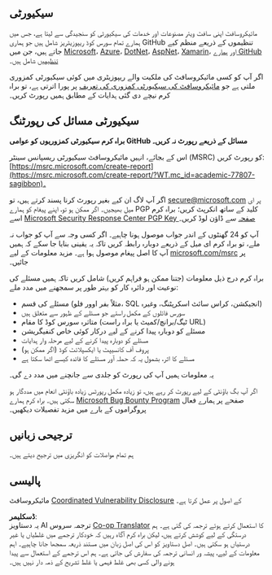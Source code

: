 <!--
CO_OP_TRANSLATOR_METADATA:
{
  "original_hash": "4ecc3bf2e27983d4c780be6f26ee6228",
  "translation_date": "2025-08-25T21:00:13+00:00",
  "source_file": "SECURITY.md",
  "language_code": "ur"
}
-->
## سیکیورٹی

مائیکروسافٹ اپنی سافٹ ویئر مصنوعات اور خدمات کی سیکیورٹی کو سنجیدگی سے لیتا ہے، جس میں ہمارے تمام سورس کوڈ ریپوزیٹریز شامل ہیں جو ہماری GitHub تنظیموں کے ذریعے منظم کیے جاتے ہیں، جن میں [Microsoft](https://github.com/Microsoft)، [Azure](https://github.com/Azure)، [DotNet](https://github.com/dotnet)، [AspNet](https://github.com/aspnet)، [Xamarin](https://github.com/xamarin)، اور [ہمارے GitHub تنظیمیں](https://opensource.microsoft.com/?WT.mc_id=academic-77807-sagibbon) شامل ہیں۔

اگر آپ کو کسی مائیکروسافٹ کی ملکیت والے ریپوزیٹری میں کوئی سیکیورٹی کمزوری ملتی ہے جو [مائیکروسافٹ کی سیکیورٹی کمزوری کی تعریف](https://docs.microsoft.com/previous-versions/tn-archive/cc751383(v=technet.10)/?WT.mc_id=academic-77807-sagibbon) پر پورا اترتی ہے، تو براہ کرم نیچے دی گئی ہدایات کے مطابق ہمیں رپورٹ کریں۔

## سیکیورٹی مسائل کی رپورٹنگ

**براہ کرم سیکیورٹی کمزوریوں کو عوامی GitHub مسائل کے ذریعے رپورٹ نہ کریں۔**

اس کے بجائے، انہیں مائیکروسافٹ سیکیورٹی ریسپانس سینٹر (MSRC) کو رپورٹ کریں: [https://msrc.microsoft.com/create-report](https://msrc.microsoft.com/create-report/?WT.mc_id=academic-77807-sagibbon)۔

اگر آپ لاگ ان کیے بغیر رپورٹ کرنا پسند کرتے ہیں، تو [secure@microsoft.com](mailto:secure@microsoft.com) پر ای میل بھیجیں۔ اگر ممکن ہو تو، اپنے پیغام کو ہمارے PGP کلید کے ساتھ انکرپٹ کریں؛ براہ کرم اسے [Microsoft Security Response Center PGP Key صفحہ](https://www.microsoft.com/msrc/pgp-key-msrc/?WT.mc_id=academic-77807-sagibbon) سے ڈاؤن لوڈ کریں۔

آپ کو 24 گھنٹوں کے اندر جواب موصول ہونا چاہیے۔ اگر کسی وجہ سے آپ کو جواب نہ ملے، تو براہ کرم ای میل کے ذریعے دوبارہ رابطہ کریں تاکہ یہ یقینی بنایا جا سکے کہ ہمیں آپ کا اصل پیغام موصول ہوا ہے۔ مزید معلومات کے لیے [microsoft.com/msrc](https://www.microsoft.com/msrc/?WT.mc_id=academic-77807-sagibbon) پر جائیں۔

براہ کرم درج ذیل معلومات (جتنا ممکن ہو فراہم کریں) شامل کریں تاکہ ہمیں مسئلے کی نوعیت اور دائرہ کار کو بہتر طور پر سمجھنے میں مدد ملے:

  * مسئلے کی قسم (مثلاً بفر اوور فلو، SQL انجیکشن، کراس سائٹ اسکرپٹنگ، وغیرہ)
  * سورس فائلوں کے مکمل راستے جو مسئلے کے ظہور سے متعلق ہیں
  * متاثرہ سورس کوڈ کا مقام (ٹیگ/برانچ/کمیٹ یا براہ راست URL)
  * مسئلے کو دوبارہ پیدا کرنے کے لیے درکار کوئی خاص کنفیگریشن
  * مسئلے کو دوبارہ پیدا کرنے کے لیے مرحلہ وار ہدایات
  * پروف آف کانسیپٹ یا ایکسپلائٹ کوڈ (اگر ممکن ہو)
  * مسئلے کا اثر، بشمول یہ کہ حملہ آور مسئلے کا فائدہ کیسے اٹھا سکتا ہے

یہ معلومات ہمیں آپ کی رپورٹ کو جلدی سے جانچنے میں مدد دے گی۔

اگر آپ بگ باؤنٹی کے لیے رپورٹ کر رہے ہیں، تو زیادہ مکمل رپورٹس زیادہ باؤنٹی انعام میں مددگار ہو سکتی ہیں۔ براہ کرم ہمارے [Microsoft Bug Bounty Program](https://microsoft.com/msrc/bounty/?WT.mc_id=academic-77807-sagibbon) صفحے پر ہمارے فعال پروگراموں کے بارے میں مزید تفصیلات دیکھیں۔

## ترجیحی زبانیں

ہم تمام مواصلات کو انگریزی میں ترجیح دیتے ہیں۔

## پالیسی

مائیکروسافٹ [Coordinated Vulnerability Disclosure](https://www.microsoft.com/msrc/cvd/?WT.mc_id=academic-77807-sagibbon) کے اصول پر عمل کرتا ہے۔

**ڈسکلیمر**:  
یہ دستاویز AI ترجمہ سروس [Co-op Translator](https://github.com/Azure/co-op-translator) کا استعمال کرتے ہوئے ترجمہ کی گئی ہے۔ ہم درستگی کے لیے کوشش کرتے ہیں، لیکن براہ کرم آگاہ رہیں کہ خودکار ترجمے میں غلطیاں یا غیر درستیاں ہو سکتی ہیں۔ اصل دستاویز کو اس کی اصل زبان میں مستند ذریعہ سمجھا جانا چاہیے۔ اہم معلومات کے لیے، پیشہ ور انسانی ترجمہ کی سفارش کی جاتی ہے۔ ہم اس ترجمے کے استعمال سے پیدا ہونے والی کسی بھی غلط فہمی یا غلط تشریح کے ذمہ دار نہیں ہیں۔